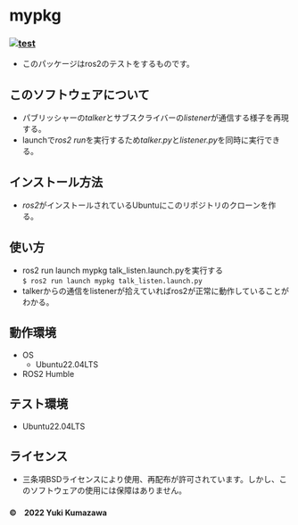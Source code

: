 # mypkg
### [![test](https://github.com/21c1041yukikumazawa/mypkg/actions/workflows/test.yml/badge.svg)](https://github.com/21c1041yukikumazawa/mypkg/actions/workflows/test.yml)
* このパッケージはros2のテストをするものです。　　
## このソフトウェアについて
* パブリッシャーの*talker*とサブスクライバーの*listener*が通信する様子を再現する。
* launchで*ros2 run*を実行するため*talker.py*と*listener.py*を同時に実行できる。
## インストール方法
* *ros2*がインストールされているUbuntuにこのリポジトリのクローンを作る。
## 使い方
* ros2 run launch mypkg talk_listen.launch.pyを実行する  
`$ ros2 run launch mypkg talk_listen.launch.py`
* talkerからの通信をlistenerが拾えていればros2が正常に動作していることがわかる。 
## 動作環境  
* OS
   * Ubuntu22.04LTS
* ROS2 Humble
## テスト環境
* Ubuntu22.04LTS
## ライセンス   
* 三条項BSDライセンスにより使用、再配布が許可されています。しかし、このソフトウェアの使用には保障はありません。
#### ©　2022 Yuki Kumazawa
